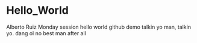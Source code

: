 # Hello_World
Alberto Ruiz Monday session
hello world github demo 
talkin yo man, talkin yo.
dang ol no best man after all
